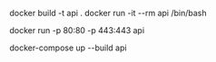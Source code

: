 
docker build -t api .
docker run -it --rm api /bin/bash

docker run -p 80:80 -p 443:443 api

docker-compose up --build api


